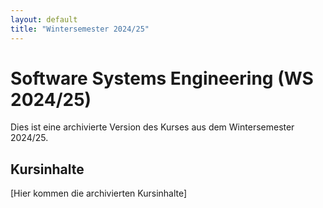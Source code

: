 ```yaml
---
layout: default
title: "Wintersemester 2024/25"
---
```


# Software Systems Engineering (WS 2024/25)

Dies ist eine archivierte Version des Kurses aus dem Wintersemester 2024/25.

## Kursinhalte

[Hier kommen die archivierten Kursinhalte]
